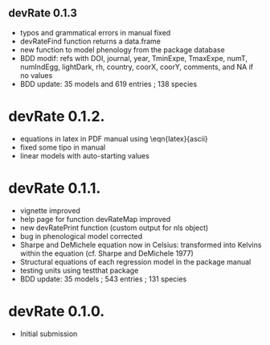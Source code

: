 ## devRate 0.1.3
* typos and grammatical errors in manual fixed
* devRateFind function returns a data.frame
* new function to model phenology from the package database
* BDD modif: refs with DOI, journal, year, TminExpe, TmaxExpe, numT, numIndEgg, lightDark, rh, country, coorX, coorY, comments, and NA if no values
* BDD update: 35 models and 619 entries ; 138 species

# devRate 0.1.2.
* equations in latex in PDF manual using \eqn{latex}{ascii}
* fixed some tipo in manual
* linear models with auto-starting values

# devRate 0.1.1.
* vignette improved
* help page for function devRateMap improved
* new devRatePrint function (custom output for nls object)
* bug in phenological model corrected
* Sharpe and DeMichele equation now in Celsius: transformed into Kelvins within the equation (cf. Sharpe and DeMichele 1977)
* Structural equations of each regression model in the package manual
* testing units using testthat package
* BDD update: 35 models ; 543 entries ; 131 species

# devRate 0.1.0.
* Initial submission
